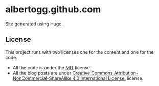 # albertogg.github.com

Site generated using Hugo.

## License

This project runs with two licenses one for the content and one for the code.

- All the code is under the [MIT][mit] license.
- All the blog posts are under [Creative Commons
  Attribution-NonCommercial-ShareAlike 4.0 International License.][cc] license.

[mit]: http://choosealicense.com/licenses/mit/
[cc]: http://creativecommons.org/licenses/by-nc-sa/4.0/legalcode
